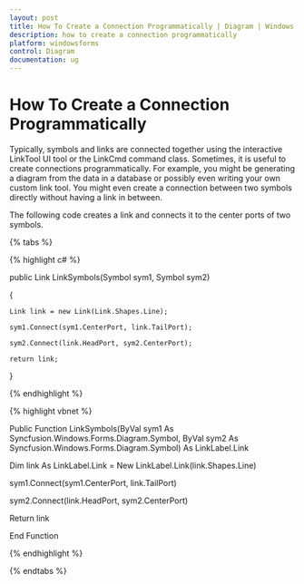 ```yaml
---
layout: post
title: How To Create a Connection Programmatically | Diagram | Windows Forms | Syncfusion
description: how to create a connection programmatically
platform: windowsforms
control: Diagram
documentation: ug
---
```


# How To Create a Connection Programmatically

Typically, symbols and links are connected together using the interactive LinkTool UI tool or the LinkCmd command class. Sometimes, it is useful to create connections programmatically. For example, you might be generating a diagram from the data in a database or possibly even writing your own custom link tool. You might even create a connection between two symbols directly without having a link in between.

The following code creates a link and connects it to the center ports of two symbols.


{% tabs %}

{% highlight c# %}

public Link LinkSymbols(Symbol sym1, Symbol sym2)

{

    Link link = new Link(Link.Shapes.Line);

    sym1.Connect(sym1.CenterPort, link.TailPort);

    sym2.Connect(link.HeadPort, sym2.CenterPort);

    return link;

}

{% endhighlight %}

{% highlight vbnet %}

Public Function LinkSymbols(ByVal sym1 As Syncfusion.Windows.Forms.Diagram.Symbol, ByVal sym2 As Syncfusion.Windows.Forms.Diagram.Symbol) As LinkLabel.Link

Dim link As LinkLabel.Link = New LinkLabel.Link(link.Shapes.Line)

sym1.Connect(sym1.CenterPort, link.TailPort)

sym2.Connect(link.HeadPort, sym2.CenterPort)

Return link

End Function

{% endhighlight %}

{% endtabs %}

